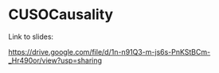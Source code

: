 # CUSOCausality

Link to slides:

https://drive.google.com/file/d/1n-n91Q3-m-js6s-PnKStBCm-_Hr490or/view?usp=sharing


